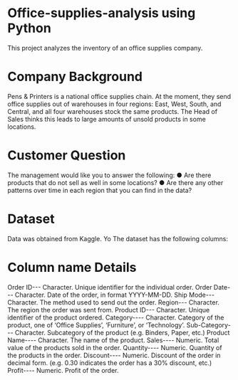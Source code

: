 # Office-supplies-analysis using Python
This project analyzes the inventory of an office supplies company.
# Company Background
Pens & Printers is a national office supplies chain. At the moment, they send office supplies out of warehouses in four regions: East, West, South, and Central, and all four warehouses stock the same products. The Head of Sales thinks this leads to large amounts of unsold products in some locations.

# Customer Question
The management would like you to answer the following:
●	Are there products that do not sell as well in some locations?
●	Are there any other patterns over time in each region that you can find in the data?

# Dataset
Data was obtained from Kaggle. Yo The dataset has the following columns:

# Column name	Details
Order ID---	Character. Unique identifier for the individual order.
Order Date---	Character. Date of the order, in format YYYY-MM-DD.
Ship Mode---	Character. The method used to send out the order.
Region---	Character. The region the order was sent from.
Product ID---	Character. Unique identifier of the product ordered.
Category----	Character. Category of the product, one of ‘Office Supplies’, ‘Furniture’, or ‘Technology’.
Sub-Category---	Character. Subcategory of the product (e.g. Binders, Paper, etc.)
Product Name----	Character. The name of the product.
Sales----	Numeric. Total value of the products sold in the order.
Quantity----	Numeric. Quantity of the products in the order.
Discount----	Numeric. Discount of the order in decimal form. (e.g. 0.30 indicates the order has a 30% discount, etc.)
Profit----	Numeric. Profit of the order.


